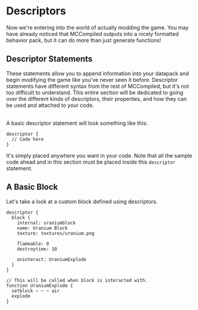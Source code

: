 # Descriptors
Now we're entering into the world of actually modding the game. You may have already noticed that MCCompiled outputs into a nicely formatted behavior pack, but it can do more than just generate functions!

## Descriptor Statements
These statements allow you to append information into your datapack and begin modifying the game like you've never seen it before. Descriptor statements have different syntax from the rest of MCCompiled, but it's not too difficult to understand. This entire section will be dedicated to going over the different kinds of descriptors, their properties, and how they can be used and attached to your code.

<br />A basic descriptor statement will look something like this:
```
descriptor {
  // Code here
}
```
It's simply placed anywhere you want in your code. Note that all the sample code ahead and in this section must be placed inside this `descriptor` statement.

## A Basic Block
Let's take a look at a custom block defined using descriptors.
```
descriptor {
  block {
    internal: uraniumblock
    name: Uranium Block
    texture: textures/uranium.png
    
    flammable: 0
    destroytime: 10
    
    oninteract: UraniumExplode
  }
}

// This will be called when block is interacted with.
function UraniumExplode {
  setblock ~ ~ ~ air
  explode
}
```
